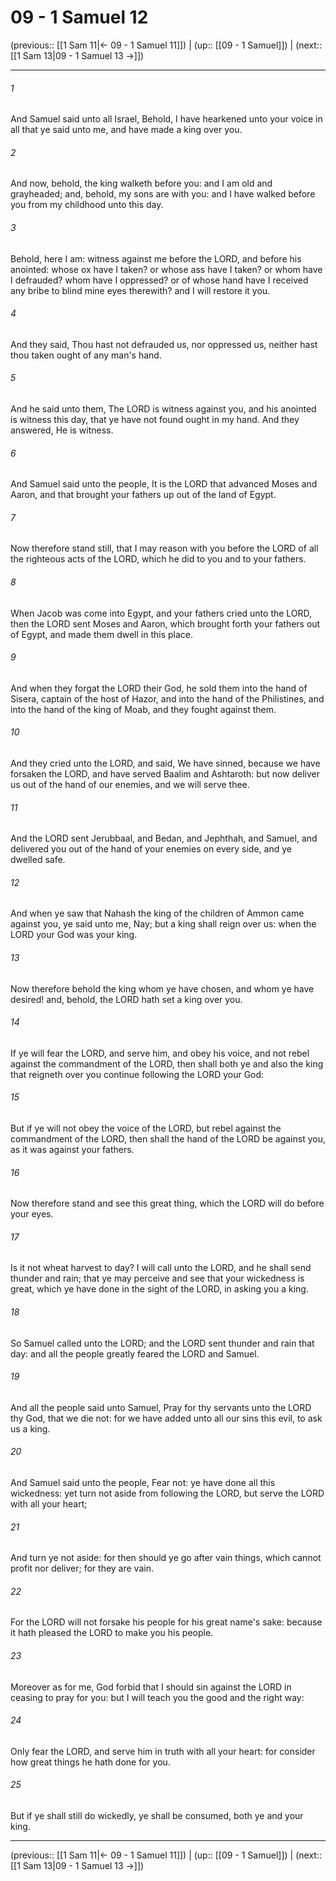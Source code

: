 # 09 - 1 Samuel 12

(previous:: [[1 Sam 11|← 09 - 1 Samuel 11]]) | (up:: [[09 - 1 Samuel]]) | (next:: [[1 Sam 13|09 - 1 Samuel 13 →]])

***


###### 1 
And Samuel said unto all Israel, Behold, I have hearkened unto your voice in all that ye said unto me, and have made a king over you. 

###### 2 
And now, behold, the king walketh before you: and I am old and grayheaded; and, behold, my sons are with you: and I have walked before you from my childhood unto this day. 

###### 3 
Behold, here I am: witness against me before the LORD, and before his anointed: whose ox have I taken? or whose ass have I taken? or whom have I defrauded? whom have I oppressed? or of whose hand have I received any bribe to blind mine eyes therewith? and I will restore it you. 

###### 4 
And they said, Thou hast not defrauded us, nor oppressed us, neither hast thou taken ought of any man's hand. 

###### 5 
And he said unto them, The LORD is witness against you, and his anointed is witness this day, that ye have not found ought in my hand. And they answered, He is witness. 

###### 6 
And Samuel said unto the people, It is the LORD that advanced Moses and Aaron, and that brought your fathers up out of the land of Egypt. 

###### 7 
Now therefore stand still, that I may reason with you before the LORD of all the righteous acts of the LORD, which he did to you and to your fathers. 

###### 8 
When Jacob was come into Egypt, and your fathers cried unto the LORD, then the LORD sent Moses and Aaron, which brought forth your fathers out of Egypt, and made them dwell in this place. 

###### 9 
And when they forgat the LORD their God, he sold them into the hand of Sisera, captain of the host of Hazor, and into the hand of the Philistines, and into the hand of the king of Moab, and they fought against them. 

###### 10 
And they cried unto the LORD, and said, We have sinned, because we have forsaken the LORD, and have served Baalim and Ashtaroth: but now deliver us out of the hand of our enemies, and we will serve thee. 

###### 11 
And the LORD sent Jerubbaal, and Bedan, and Jephthah, and Samuel, and delivered you out of the hand of your enemies on every side, and ye dwelled safe. 

###### 12 
And when ye saw that Nahash the king of the children of Ammon came against you, ye said unto me, Nay; but a king shall reign over us: when the LORD your God was your king. 

###### 13 
Now therefore behold the king whom ye have chosen, and whom ye have desired! and, behold, the LORD hath set a king over you. 

###### 14 
If ye will fear the LORD, and serve him, and obey his voice, and not rebel against the commandment of the LORD, then shall both ye and also the king that reigneth over you continue following the LORD your God: 

###### 15 
But if ye will not obey the voice of the LORD, but rebel against the commandment of the LORD, then shall the hand of the LORD be against you, as it was against your fathers. 

###### 16 
Now therefore stand and see this great thing, which the LORD will do before your eyes. 

###### 17 
Is it not wheat harvest to day? I will call unto the LORD, and he shall send thunder and rain; that ye may perceive and see that your wickedness is great, which ye have done in the sight of the LORD, in asking you a king. 

###### 18 
So Samuel called unto the LORD; and the LORD sent thunder and rain that day: and all the people greatly feared the LORD and Samuel. 

###### 19 
And all the people said unto Samuel, Pray for thy servants unto the LORD thy God, that we die not: for we have added unto all our sins this evil, to ask us a king. 

###### 20 
And Samuel said unto the people, Fear not: ye have done all this wickedness: yet turn not aside from following the LORD, but serve the LORD with all your heart; 

###### 21 
And turn ye not aside: for then should ye go after vain things, which cannot profit nor deliver; for they are vain. 

###### 22 
For the LORD will not forsake his people for his great name's sake: because it hath pleased the LORD to make you his people. 

###### 23 
Moreover as for me, God forbid that I should sin against the LORD in ceasing to pray for you: but I will teach you the good and the right way: 

###### 24 
Only fear the LORD, and serve him in truth with all your heart: for consider how great things he hath done for you. 

###### 25 
But if ye shall still do wickedly, ye shall be consumed, both ye and your king.

***

(previous:: [[1 Sam 11|← 09 - 1 Samuel 11]]) | (up:: [[09 - 1 Samuel]]) | (next:: [[1 Sam 13|09 - 1 Samuel 13 →]])
